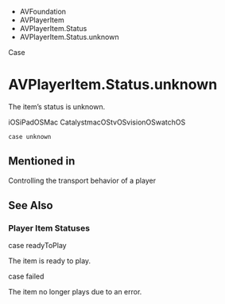 

- AVFoundation
- AVPlayerItem
- AVPlayerItem.Status
-  AVPlayerItem.Status.unknown 

Case

# AVPlayerItem.Status.unknown

The item’s status is unknown.

iOSiPadOSMac CatalystmacOStvOSvisionOSwatchOS

``` source
case unknown
```

## Mentioned in 

Controlling the transport behavior of a player

## See Also

### Player Item Statuses

case readyToPlay

The item is ready to play.

case failed

The item no longer plays due to an error.

